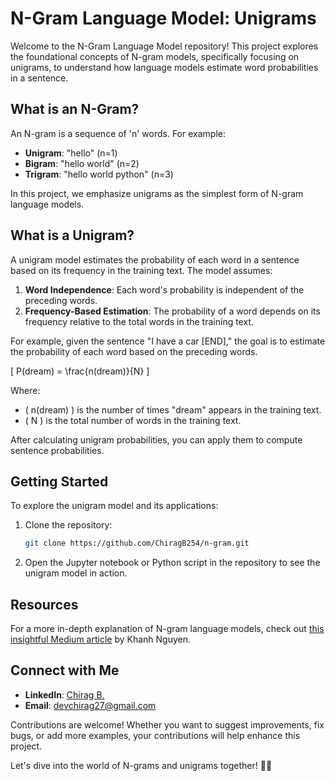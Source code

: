 # N-Gram Language Model: Unigrams

Welcome to the N-Gram Language Model repository! This project explores the foundational concepts of N-gram models, specifically focusing on unigrams, to understand how language models estimate word probabilities in a sentence.

## What is an N-Gram?

An N-gram is a sequence of 'n' words. For example:

- **Unigram**: "hello" (n=1)
- **Bigram**: "hello world" (n=2)
- **Trigram**: "hello world python" (n=3)

In this project, we emphasize unigrams as the simplest form of N-gram language models.

## What is a Unigram?

A unigram model estimates the probability of each word in a sentence based on its frequency in the training text. The model assumes:

1. **Word Independence**: Each word's probability is independent of the preceding words.
2. **Frequency-Based Estimation**: The probability of a word depends on its frequency relative to the total words in the training text.

For example, given the sentence "I have a car [END]," the goal is to estimate the probability of each word based on the preceding words.

\[ P(dream) = \frac{n(dream)}{N} \]

Where:

- \( n(dream) \) is the number of times "dream" appears in the training text.
- \( N \) is the total number of words in the training text.

After calculating unigram probabilities, you can apply them to compute sentence probabilities.

## Getting Started

To explore the unigram model and its applications:

1. Clone the repository:

   ```bash
   git clone https://github.com/ChiragB254/n-gram.git
   ```

2. Open the Jupyter notebook or Python script in the repository to see the unigram model in action.

## Resources

For a more in-depth explanation of N-gram language models, check out [this insightful Medium article](https://medium.com/mti-technology/n-gram-language-model-b7c2fc322799) by Khanh Nguyen.

## Connect with Me

- **LinkedIn**: [Chirag B.](https://www.linkedin.com/in/chiragb254)
- **Email**: devchirag27@gmail.com

Contributions are welcome! Whether you want to suggest improvements, fix bugs, or add more examples, your contributions will help enhance this project.

Let's dive into the world of N-grams and unigrams together! 🚀✨
